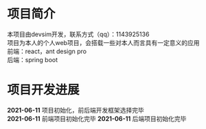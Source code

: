 # 项目简介
本项目由devsim开发，联系方式（qq）：1143925136  
项目为本人的个人web项目，会搭载一些对本人而言具有一定意义的应用  
前端：react，ant design pro  
后端：spring boot

# 项目开发进展
__2021-06-11__ 项目初始化，前后端开发框架选择完毕  
__2021-06-11__ 前端项目初始化完毕
__2021-06-11__ 后端项目初始化完毕
